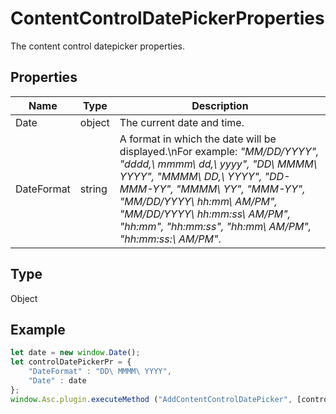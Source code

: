 # ContentControlDatePickerProperties

The content control datepicker properties.

## Properties

| Name | Type | Description |
| ---- | ---- | ----------- |
| Date | object | The current date and time. |
| DateFormat | string | A format in which the date will be displayed.\nFor example: *"MM/DD/YYYY", "dddd\,\ mmmm\ dd\,\ yyyy", "DD\ MMMM\ YYYY", "MMMM\ DD\,\ YYYY", "DD-MMM-YY", "MMMM\ YY", "MMM-YY", "MM/DD/YYYY\ hh:mm\ AM/PM", "MM/DD/YYYY\ hh:mm:ss\ AM/PM", "hh:mm", "hh:mm:ss", "hh:mm\ AM/PM", "hh:mm:ss:\ AM/PM"*. |
## Type

Object



## Example

```javascript
let date = new window.Date();
let controlDatePickerPr = {
    "DateFormat" : "DD\ MMMM\ YYYY",
    "Date" : date
};
window.Asc.plugin.executeMethod ("AddContentControlDatePicker", [controlDatePickerPr, {"Id" : 7, "Tag" : "{tag}", "Lock" : 0}]);
```
